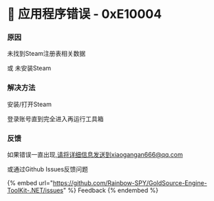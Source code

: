 # 📁 应用程序错误 - 0xE10004

### 原因

未找到Steam注册表相关数据

或 未安装Steam

### 解决方法

安装/打开Steam

登录账号直到完全进入再运行工具箱



### 反馈

如果错误一直出现,请将详细信息发送到xiaogangan666@qq.com

或通过Github Issues反馈问题

{% embed url="https://github.com/Rainbow-SPY/GoldSource-Engine-ToolKit-.NET/issues" %}
Feedback
{% endembed %}
